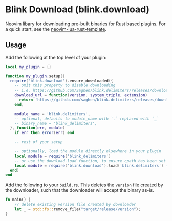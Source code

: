 # Blink Download (blink.download)

Neovim libary for downloading pre-built binaries for Rust based plugins. For a quick start, see the [neovim-lua-rust-template](https://github.com/Saghen/neovim-lua-rust-template).

## Usage

Add the following at the top level of your plugin:

```lua
local my_plugin = {}

function my_plugin.setup()
  require('blink.download').ensure_downloaded({
    -- omit this property to disable downloading
    -- i.e. https://github.com/Saghen/blink.delimiters/releases/download/v0.1.0/x86_64-unknown-linux-gnu.so
    download_url = function(version, system_triple, extension)
      return 'https://github.com/saghen/blink.delimiters/releases/download/' .. version .. '/' .. system_triple .. extension
    end,

    module_name = 'blink.delimiters',
    -- optional, defaults to module_name with `.` replaced with `_`
    -- binary_name = 'blink_delimiters',
  }, function(err, module)
    if err then error(err) end

    -- rest of your setup

    -- optionally, load the module directly elsewhere in your plugin
    local module = require('blink_delimiters')
    -- or use the download.load function, to ensure cpath has been set
    local module = require('blink.download').load('blink.delimiters') -- optionally provide the binary_name too
  end)
end
```


Add the following to your `build.rs`. This deletes the `version` file created by the downloader, such that the downloader will accept the binary as-is.

```rust
fn main() {
    // delete existing version file created by downloader
    let _ = std::fs::remove_file("target/release/version");
}
```
